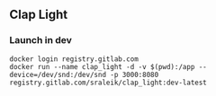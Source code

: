 ## Clap Light

### Launch in dev

```
docker login registry.gitlab.com
docker run --name clap_light -d -v $(pwd):/app --device=/dev/snd:/dev/snd -p 3000:8080 registry.gitlab.com/sraleik/clap_light:dev-latest
```